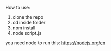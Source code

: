How to use:

1. clone the repo
2. cd inside folder
3. npm install
4. node script.js

you need node to run this:
https://nodejs.org/en

